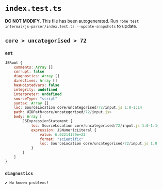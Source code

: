 # `index.test.ts`

**DO NOT MODIFY**. This file has been autogenerated. Run `rome test internal/js-parser/index.test.ts --update-snapshots` to update.

## `core > uncategorised > 72`

### `ast`

```javascript
JSRoot {
	comments: Array []
	corrupt: false
	diagnostics: Array []
	directives: Array []
	hasHoistedVars: false
	integrity: undefined
	interpreter: undefined
	sourceType: "script"
	syntax: Array []
	loc: SourceLocation core/uncategorised/72/input.js 1:0-1:14
	path: UIDPath<core/uncategorised/72/input.js>
	body: Array [
		JSExpressionStatement {
			loc: SourceLocation core/uncategorised/72/input.js 1:0-1:14
			expression: JSNumericLiteral {
				value: 6.02214179e+23
				format: "scientific"
				loc: SourceLocation core/uncategorised/72/input.js 1:0-1:14
			}
		}
	]
}
```

### `diagnostics`

```
✔ No known problems!

```
